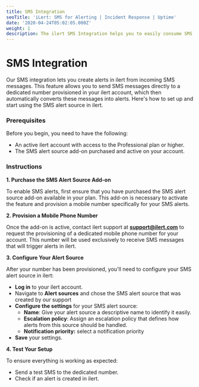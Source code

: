 ```yaml
---
title: SMS Integration
seoTitle: 'iLert: SMS for Alerting | Incident Response | Uptime'
date: '2020-04-24T05:02:05.000Z'
weight: 1
description: The ilert SMS Integration helps you to easily consume SMS messages
---
```


# SMS Integration

Our SMS integration lets you create alerts in ilert from incoming SMS messages. This feature allows you to send SMS messages directly to a dedicated number provisioned in your ilert account, which then automatically converts these messages into alerts. Here's how to set up and start using the SMS alert source in ilert.

### Prerequisites

Before you begin, you need to have the following:

* An active ilert account with access to the Professional plan or higher.
* The SMS alert source add-on purchased and active on your account.

### Instructions

**1. Purchase the SMS Alert Source Add-on**

To enable SMS alerts, first ensure that you have purchased the SMS alert source add-on available in your plan. This add-on is necessary to activate the feature and provision a mobile number specifically for your SMS alerts.

**2. Provision a Mobile Phone Number**

Once the add-on is active, contact ilert support at **support@ilert.com** to request the provisioning of a dedicated mobile phone number for your account. This number will be used exclusively to receive SMS messages that will trigger alerts in ilert.

**3. Configure Your Alert Source**

After your number has been provisioned, you'll need to configure your SMS alert source in ilert:

* **Log in** to your ilert account.
* Navigate to **Alert sources** and chose the SMS alert source that was created by our support
* **Configure the settings** for your SMS alert source:
  * **Name**: Give your alert source a descriptive name to identify it easily.
  * **Escalation policy**: Assign an escalation policy that defines how alerts from this source should be handled.
  * **Notification priority:** select a notification priority
* **Save** your settings.

**4. Test Your Setup**

To ensure everything is working as expected:

* Send a test SMS to the dedicated number.
* Check if an alert is created in ilert.
